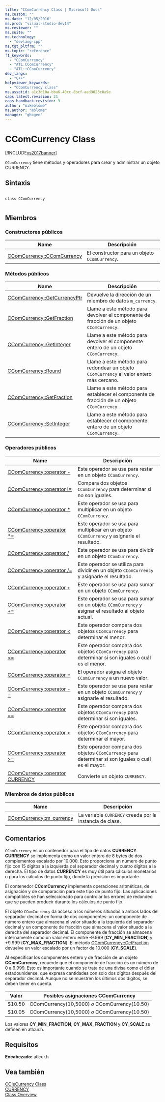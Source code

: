 ```yaml
---
title: "CComCurrency Class | Microsoft Docs"
ms.custom: ""
ms.date: "12/05/2016"
ms.prod: "visual-studio-dev14"
ms.reviewer: ""
ms.suite: ""
ms.technology: 
  - "devlang-cpp"
ms.tgt_pltfrm: ""
ms.topic: "reference"
f1_keywords: 
  - "CComCurrency"
  - "ATL.CComCurrency"
  - "ATL::CComCurrency"
dev_langs: 
  - "C++"
helpviewer_keywords: 
  - "CComCurrency class"
ms.assetid: a1c3d10a-bba6-40cc-8bcf-aed9023c8a9e
caps.latest.revision: 21
caps.handback.revision: 9
author: "mikeblome"
ms.author: "mblome"
manager: "ghogen"
---
```

# CComCurrency Class
[!INCLUDE[vs2017banner](../../assembler/inline/includes/vs2017banner.md)]

`CComCurrency` tiene métodos y operadores para crear y administrar un objeto CURRENCY.  
  
## Sintaxis  
  
```  
  
class CComCurrency  
  
```  
  
## Miembros  
  
### Constructores públicos  
  
|Name|Descripción|  
|----------|-----------------|  
|[CComCurrency::CComCurrency](../Topic/CComCurrency::CComCurrency.md)|El constructor para un objeto `CComCurrency`.|  
  
### Métodos públicos  
  
|Name|Descripción|  
|----------|-----------------|  
|[CComCurrency::GetCurrencyPtr](../Topic/CComCurrency::GetCurrencyPtr.md)|Devuelve la dirección de un miembro de datos `m_currency`.|  
|[CComCurrency::GetFraction](../Topic/CComCurrency::GetFraction.md)|Llame a este método para devolver el componente de fracción de un objeto `CComCurrency`.|  
|[CComCurrency::GetInteger](../Topic/CComCurrency::GetInteger.md)|Llame a este método para devolver el componente entero de un objeto `CComCurrency`.|  
|[CComCurrency::Round](../Topic/CComCurrency::Round.md)|Llame a este método para redondear un objeto `CComCurrency` al valor entero más cercano.|  
|[CComCurrency::SetFraction](../Topic/CComCurrency::SetFraction.md)|Llame a este método para establecer el componente de fracción de un objeto `CComCurrency`.|  
|[CComCurrency::SetInteger](../Topic/CComCurrency::SetInteger.md)|Llame a este método para establecer el componente entero de un objeto `CComCurrency`.|  
  
### Operadores públicos  
  
|Name|Descripción|  
|----------|-----------------|  
|[CComCurrency::operator \-](../Topic/CComCurrency::operator%20-2.md)|Este operador se usa para restar en un objeto `CComCurrency`.|  
|[CComCurrency::operator \!\=](../Topic/CComCurrency::operator%20!=.md)|Compara dos objetos `CComCurrency` para determinar si no son iguales.|  
|[CComCurrency::operator \*](../Topic/CComCurrency::operator%20*.md)|Este operador se usa para multiplicar en un objeto `CComCurrency`.|  
|[CComCurrency::operator \*\=](../Topic/CComCurrency::operator%20*=.md)|Este operador se usa para multiplicar en un objeto `CComCurrency` y asignarle el resultado.|  
|[CComCurrency::operator \/](../Topic/CComCurrency::operator%20-1.md)|Este operador se usa para dividir en un objeto `CComCurrency`.|  
|[CComCurrency::operator \/\=](../Topic/CComCurrency::operator%20-=2.md)|Este operador se utiliza para dividir en un objeto `CComCurrency` y asignarle el resultado.|  
|[CComCurrency::operator \+](../Topic/CComCurrency::operator%20+.md)|Este operador se usa para sumar en un objeto `CComCurrency`.|  
|[CComCurrency::operator \+\=](../Topic/CComCurrency::operator%20+=.md)|Este operador se usa para sumar en un objeto `CComCurrency` y asignar el resultado al objeto actual.|  
|[CComCurrency::operator \<](../Topic/CComCurrency::operator%20%3C.md)|Este operador compara dos objetos `CComCurrency` para determinar el menor.|  
|[CComCurrency::operator \<\=](../Topic/CComCurrency::operator%20%3C=.md)|Este operador compara dos objetos `CComCurrency` para determinar si son iguales o cuál es el menor.|  
|[CComCurrency::operator \=](../Topic/CComCurrency::operator%20=.md)|El operador asigna el objeto `CComCurrency` a un nuevo valor.|  
|[CComCurrency::operator \-\=](../Topic/CComCurrency::operator%20-=1.md)|Este operador se usa para restar en un objeto `CComCurrency` y asignarle el resultado.|  
|[CComCurrency::operator \=\=](../Topic/CComCurrency::operator%20==.md)|Este operador compara dos objetos `CComCurrency` para determinar si son iguales.|  
|[CComCurrency::operator \>](../Topic/CComCurrency::operator%20%3E.md)|Este operador compara dos objetos `CComCurrency` para determinar el mayor.|  
|[CComCurrency::operator \>\=](../Topic/CComCurrency::operator%20%3E=.md)|Este operador compara dos objetos `CComCurrency` para determinar si son iguales o cuál es el mayor.|  
|[CComCurrency::operator CURRENCY](../Topic/CComCurrency::operator%20CURRENCY.md)|Convierte un objeto `CURRENCY`.|  
  
### Miembros de datos públicos  
  
|Name|Descripción|  
|----------|-----------------|  
|[CComCurrency::m\_currency](../Topic/CComCurrency::m_currency.md)|La variable `CURRENCY` creada por la instancia de clase.|  
  
## Comentarios  
 `CComCurrency` es un contenedor para el tipo de datos **CURRENCY**.  **CURRENCY** se implementa como un valor entero de 8 bytes de dos complementos escalado por 10.000.  Esto proporciona un número de punto fijo con 15 dígitos a la izquierda del separador decimal y cuatro dígitos a la derecha.  El tipo de datos **CURRENCY** es muy útil para cálculos monetarios o para los cálculos de punto fijo, donde la precisión es importante.  
  
 El contenedor **CComCurrency** implementa operaciones aritméticas, de asignación y de comparación para este tipo de punto fijo.  Las aplicaciones compatibles se han seleccionado para controlar los errores de redondeo que se pueden producir durante los cálculos de punto fijo.  
  
 El objeto `CComCurrency` da acceso a los números situados a ambos lados del separador decimal en forma de dos componentes: un componente de número entero que almacena el valor situado a la izquierda del separador decimal y un componente de fracción que almacena el valor situado a la derecha del separador decimal.  El componente de fracción se almacena internamente como un valor entero entre \-9.999 \(**CY\_MIN\_FRACTION**\) y \+9.999 \(**CY\_MAX\_FRACTION**\).  El método [CComCurrency::GetFraction](../Topic/CComCurrency::GetFraction.md) devuelve un valor escalado por un factor de 10.000 \(**CY\_SCALE**\).  
  
 Al especificar los componentes entero y de fracción de un objeto **CComCurrency**, recuerde que el componente de fracción es un número de 0 a 9.999.  Esto es importante cuando se trata de una divisa como el dólar estadounidense, que expresa cantidades con solo dos dígitos después del separador decimal.  Aunque no se muestren los últimos dos dígitos, se deben tener en cuenta.  
  
|Valor|Posibles asignaciones CComCurrency|  
|-----------|----------------------------------------|  
|$10.50|CComCurrency\(10,5000\) *o* CComCurrency\(10.50\)|  
|$10.05|CComCurrency\(10,5000\) *o* CComCurrency\(10.50\)|  
  
 Los valores **CY\_MIN\_FRACTION**, **CY\_MAX\_FRACTION** y **CY\_SCALE** se definen en atlcur.h.  
  
## Requisitos  
 **Encabezado:** atlcur.h  
  
## Vea también  
 [COleCurrency Class](../../mfc/reference/colecurrency-class.md)   
 [CURRENCY](http://msdn.microsoft.com/es-es/5e81273c-7289-45c7-93c0-32c1553f708e)   
 [Class Overview](../../atl/atl-class-overview.md)